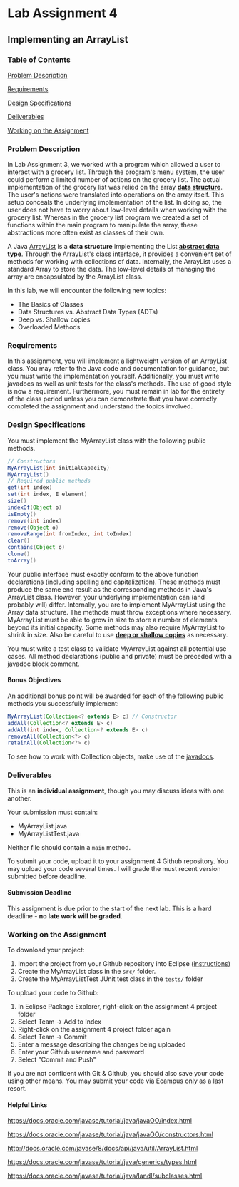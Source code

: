 # Lab Assignment 4
## Implementing an ArrayList

### Table of Contents 

[Problem Description](#problem-description)

[Requirements](#requirements)

[Design Specifications](#design-specifications)

[Deliverables](#deliverables)

[Working on the Assignment](#working-on-the-assignment)

### Problem Description

In Lab Assignment 3, we worked with a program which allowed a user to interact with a grocery list. Through the program's menu system, the user could perform a limited number of actions on the grocery list. The actual implementation of the grocery list was relied on the array [**data structure**](https://en.wikipedia.org/wiki/Data_structure). The user's actions were translated into operations on the array itself. This setup conceals the underlying implementation of the list. In doing so, the user does not have to worry about low-level details when working with the grocery list. Whereas in the grocery list program we created a set of functions within the main program to manipulate the array, these abstractions more often exist as classes of their own.

A Java [ArrayList](http://docs.oracle.com/javase/8/docs/api/java/util/ArrayList.html) is a **data structure** implementing the List [**abstract data type**](https://en.wikipedia.org/wiki/Abstract_data_type). Through the ArrayList's class interface, it provides a convenient set of methods for working with collections of data. Internally, the ArrayList uses a standard Array to store the data. The low-level details of managing the array are encapsulated by the ArrayList class.

In this lab, we will encounter the following new topics:
* The Basics of Classes
* Data Structures vs. Abstract Data Types (ADTs)
* Deep vs. Shallow copies
* Overloaded Methods

### Requirements

In this assignment, you will implement a lightweight version of an ArrayList class. You may refer to the Java code and documentation for guidance, but you must write the implementation yourself. Additionally, you must write javadocs as well as unit tests for the class's methods. The use of good style is now a requirement. Furthermore, you must remain in lab for the entirety of the class period unless you can demonstrate that you have correctly completed the assignment and understand the topics involved.

### Design Specifications

You must implement the MyArrayList class with the following public methods.

```java
// Constructors
MyArrayList(int initialCapacity)
MyArrayList()
// Required public methods
get(int index)
set(int index, E element)
size()
indexOf(Object o)
isEmpty()
remove(int index)
remove(Object o)
removeRange(int fromIndex, int toIndex)
clear()
contains(Object o)
clone()
toArray()
```

Your public interface must exactly conform to the above function declarations (including spelling and capitalization).  These methods must produce the same end result as the corresponding methods in Java's ArrayList class. However, your underlying implementation can (and probably will) differ. Internally, you are to implement MyArrayList using the Array data structure. The methods must throw exceptions where necessary. MyArrayList must be able to grow in size to store a number of elements beyond its initial capacity. Some methods may also require MyArrayList to shrink in size. Also be careful to use [**deep or shallow copies**](https://en.wikipedia.org/wiki/Object_copying#Methods_of_copying) as necessary.

You must write a test class to validate MyArrayList against all potential use cases. All method declarations (public and private) must be preceded with a javadoc block comment.

#### Bonus Objectives

An additional bonus point will be awarded for each of the following public methods you successfully implement:
```java
MyArrayList(Collection<? extends E> c) // Constructor
addAll(Collection<? extends E> c)
addAll(int index, Collection<? extends E> c)
removeAll(Collection<?> c)
retainAll(Collection<?> c)
```
To see how to work with Collection objects, make use of the [javadocs](http://docs.oracle.com/javase/8/docs/api/java/util/Collection.html).

### Deliverables

This is an **individual assignment**, though you may discuss ideas with one another.

Your submission must contain:
* MyArrayList.java 
* MyArrayListTest.java

Neither file should contain a ```main``` method.

To submit your code, upload it to your assignment 4 Github repository. You may upload your code several times. I will grade the must recent version submitted before deadline.

#### Submission Deadline
This assignment is due prior to the start of the next lab. This is a hard deadline - **no late work will be graded**.

### Working on the Assignment
To download your project:

1. Import the project from your Github repository into Eclipse ([instructions](https://github.com/wvu-cs111/spring2017/blob/master/assignment3/README.md#importing-the-project-into-eclipse))
2. Create the MyArrayList class in the ```src/``` folder.
3. Create the MyArrayListTest JUnit test class in the ```tests/``` folder

To upload your code to Github:

1. In Eclipse Package Explorer, right-click on the assignment 4 project folder
2. Select Team -> Add to Index
3. Right-click on the assignment 4 project folder again
4. Select Team -> Commit
5. Enter a message describing the changes being uploaded
6. Enter your Github username and password
7. Select "Commit and Push"

If you are not confident with Git & Github, you should also save your code using other means. You may submit your code via Ecampus only as a last resort.

#### Helpful Links

https://docs.oracle.com/javase/tutorial/java/javaOO/index.html

https://docs.oracle.com/javase/tutorial/java/javaOO/constructors.html

http://docs.oracle.com/javase/8/docs/api/java/util/ArrayList.html

https://docs.oracle.com/javase/tutorial/java/generics/types.html

https://docs.oracle.com/javase/tutorial/java/IandI/subclasses.html


